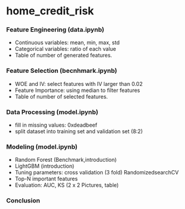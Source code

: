 # home_credit_risk

### Feature Engineering (data.ipynb)

- Continuous variables: mean, min, max, std
- Categorical variables: ratio of each value
- Table of number of generated features.

### Feature Selection (becnhmark.ipynb)

- WOE and IV: select features with IV larger than 0.02
- Feature Importance: using median to filter features 
- Table of number of selected features.

### Data Processing (model.ipynb)

- fill in missing values: 0xdeadbeef
- split dataset into training set and validation set (8:2)

### Modeling (model.ipynb)

- Random Forest (Benchmark,introduction)
- LightGBM (introduction)
- Tuning parameters: cross validation (3 fold) RandomizedsearchCV
- Top-N important features
- Evaluation: AUC, KS (2 x 2 Pictures, table)

### Conclusion
